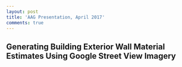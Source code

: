 ```yaml
---
layout: post
title: 'AAG Presentation, April 2017'
comments: true
---
```


## Generating Building Exterior Wall Material Estimates Using Google Street View Imagery

<br/>
